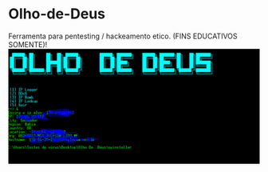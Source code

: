 # Olho-de-Deus
Ferramenta para pentesting / hackeamento etico. (FINS EDUCATIVOS SOMENTE)!
<br>
<img src='olho.PNG' alt='print aqui'></img>
